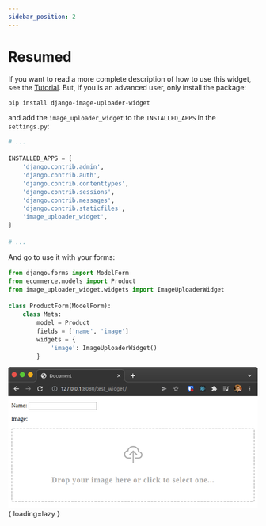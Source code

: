 ```yaml
---
sidebar_position: 2
---
```


# Resumed

If you want to read a more complete description of how to use this widget, see the [Tutorial](./02-tutorial.md). But, if you is an advanced user, only install the package:

```bash
pip install django-image-uploader-widget
```

and add the `image_uploader_widget` to the `INSTALLED_APPS` in the `settings.py`:

```python
# ...

INSTALLED_APPS = [
    'django.contrib.admin',
    'django.contrib.auth',
    'django.contrib.contenttypes',
    'django.contrib.sessions',
    'django.contrib.messages',
    'django.contrib.staticfiles',
    'image_uploader_widget',
]

# ...
```

And go to use it with your forms:


```python
from django.forms import ModelForm
from ecommerce.models import Product
from image_uploader_widget.widgets import ImageUploaderWidget

class ProductForm(ModelForm):
    class Meta:
        model = Product
        fields = ['name', 'image']
        widgets = {
            'image': ImageUploaderWidget()
        }
```

<div class="images-container" markdown="block">

![Image Uploader Widget](./images/form_demo.png){ loading=lazy }

</div>
